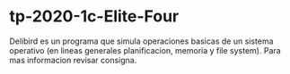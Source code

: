 # tp-2020-1c-Elite-Four

Delibird es un programa que simula operaciones basicas de un sistema operativo (en lineas generales planificacion, memoria y file system). Para mas informacion revisar consigna.
